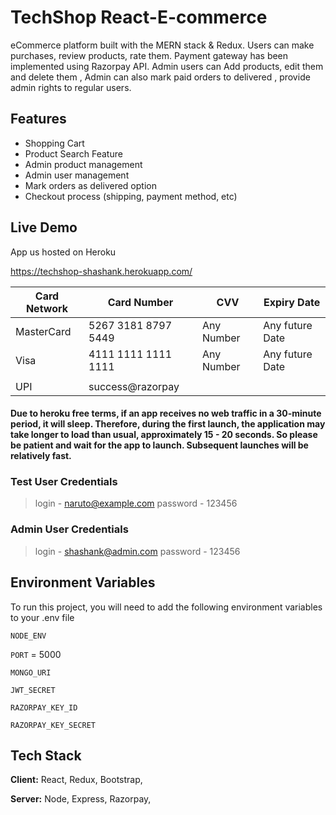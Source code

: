 
# TechShop React-E-commerce 

eCommerce platform built with the MERN stack & Redux. 
Users can make purchases, review products, rate them.
Payment gateway has been implemented using Razorpay API.
Admin users can Add products, edit them and delete them , Admin can also mark paid orders to delivered , provide admin rights to regular users.



## Features

- Shopping Cart
- Product Search Feature
- Admin product management
- Admin user management
- Mark orders as delivered option
- Checkout process (shipping, payment method, etc)

  
## Live Demo  

App us hosted on Heroku 

https://techshop-shashank.herokuapp.com/

| Card Network | Card Number         | CVV        | Expiry Date     |
|--------------|---------------------|------------|-----------------|
| MasterCard   | 5267 3181 8797 5449 | Any Number | Any future Date |
| Visa         | 4111 1111 1111 1111 | Any Number | Any future Date |
|              |                     |            |                 |
| UPI          | success@razorpay    |            |                 |

#### Due to heroku free terms, if an app receives no web traffic in a 30-minute period, it will sleep. Therefore, during the first launch, the application may take longer to load than usual, approximately 15 - 20 seconds. So please be patient and wait for the app to launch. Subsequent launches will be relatively fast.

### Test User Credentials
>  login - naruto@example.com
>  password - 123456

### Admin User Credentials
>   login - shashank@admin.com
>   password - 123456


## Environment Variables

To run this project, you will need to add the following environment variables to your .env file

`NODE_ENV`

`PORT` = 5000

`MONGO_URI`

`JWT_SECRET`

`RAZORPAY_KEY_ID`

`RAZORPAY_KEY_SECRET` 

  
## Tech Stack

**Client:** React, Redux, Bootstrap, 

**Server:** Node, Express, Razorpay,



  
